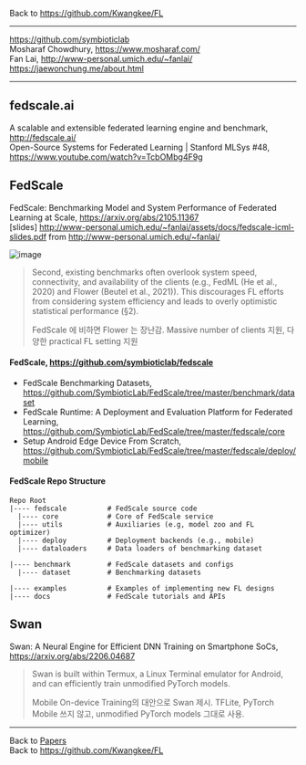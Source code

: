 Back to https://github.com/Kwangkee/FL
***

https://github.com/symbioticlab  
Mosharaf Chowdhury, https://www.mosharaf.com/  
Fan Lai, http://www-personal.umich.edu/~fanlai/  
https://jaewonchung.me/about.html  

***

## fedscale.ai
A scalable and extensible federated learning engine and benchmark, http://fedscale.ai/  
Open-Source Systems for Federated Learning | Stanford MLSys #48, https://www.youtube.com/watch?v=TcbOMbg4F9g  

## FedScale
FedScale: Benchmarking Model and System Performance of Federated Learning at Scale, https://arxiv.org/abs/2105.11367   
[slides] http://www-personal.umich.edu/~fanlai/assets/docs/fedscale-icml-slides.pdf from http://www-personal.umich.edu/~fanlai/  

![image](https://user-images.githubusercontent.com/109835677/185089825-e67182b6-d70f-4009-87d1-ceb3bff2c367.png)
>Second, existing benchmarks often overlook system speed, connectivity, and availability of the clients (e.g., FedML (He et al., 2020) and Flower (Beutel et al., 2021)). This discourages FL efforts from considering system efficiency and leads to overly optimistic statistical performance (§2).
>
>FedScale 에 비하면 Flower 는 장난감. Massive number of clients 지원, 다양한 practical FL setting 지원

#### FedScale, https://github.com/symbioticlab/fedscale
- FedScale Benchmarking Datasets, https://github.com/SymbioticLab/FedScale/tree/master/benchmark/dataset
- FedScale Runtime: A Deployment and Evaluation Platform for Federated Learning, https://github.com/SymbioticLab/FedScale/tree/master/fedscale/core
- Setup Android Edge Device From Scratch, https://github.com/SymbioticLab/FedScale/tree/master/fedscale/deploy/mobile

#### FedScale Repo Structure

```
Repo Root
|---- fedscale          # FedScale source code
  |---- core            # Core of FedScale service
  |---- utils           # Auxiliaries (e.g, model zoo and FL optimizer)
  |---- deploy          # Deployment backends (e.g., mobile)
  |---- dataloaders     # Data loaders of benchmarking dataset

|---- benchmark         # FedScale datasets and configs
  |---- dataset         # Benchmarking datasets

|---- examples          # Examples of implementing new FL designs
|---- docs              # FedScale tutorials and APIs
```

## Swan
Swan: A Neural Engine for Efficient DNN Training on Smartphone SoCs, https://arxiv.org/abs/2206.04687   
>Swan is built within Termux, a Linux Terminal emulator for Android, and can efficiently train unmodified PyTorch models.
>
>Mobile On-device Training의 대안으로 Swan 제시. TFLite, PyTorch Mobile 쓰지 않고, unmodified PyTorch models 그대로 사용.



***
Back to [Papers](#papers)  
Back to https://github.com/Kwangkee/FL
